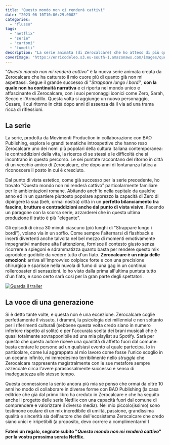 ```yaml
---
title: "Questo mondo non ci renderà cattivi"
date: "2023-06-10T10:06:29.000Z"
categories:
  - "flusso"
tags:
  - "netflix"
  - "serie"
  - "cartoni"
  - "fumetti"
description: "La serie animata (di Zerocalcare) che ho atteso di più quest'anno è su Netflix"
coverImage: "https://enricodeleo.s3.eu-south-1.amazonaws.com/images/questo-mondo-non-mi-rendera-cattivo.jpeg"
---
```


"_Questo mondo non mi renderà cattivo_" è la nuova serie animata creata da Zerocalcare che ha catturato il mio cuore più di quanto già non mi aspettassi.
Segue il grande successo di "_Strappare lungo i bordi_", **con la quale non ha continuità narrativa** e ci riporta nel mondo unico e affascinante di Zerocalcare, con i suoi personaggi
iconici come Zero, Sarah, Secco e l'Armadillo. Questa volta si aggiunge un nuovo personaggio, Cesare, il cui ritorno in città dopo anni di assenza dà il via ad una trama ricca di riflessioni.

## La serie

La serie, prodotta da Movimenti Production in collaborazione con BAO Publishing, esplora le grandi tematiche introspettive che hanno reso Zerocalcare uno dei nomi più popolari
della cultura italiana contemporanea: le contraddizioni della vita, la ricerca di se stessi e le difficoltà che si incontrano in questo percorso. Le sei puntate raccontano del
ritorno in città di un vecchio amico di Zerocalcare, che dopo anni di lontananza fatica a riconoscere il posto in cui è cresciuto.

Dal punto di vista estetico, come già successo per la serie precedente, ho trovato "Questo mondo non mi renderà cattivo" particolarmente familiare per le ambientazioni romane.
Abitando anch'io nella capitale da qualche anno ed in un quartiere piuttosto popolare apprezzo la capacità di Zero di dipingere la sua (beh, ormai nostra) città in un **perfetto bilanciamento
tra fascino, brutture e contraddizioni anche dal punto di vista visivo**. Facendo un paragone con la scorsa serie, azzarderei che in questa ultima produzione il tratto è più "elegante".

Gli episodi di circa 30 minuti ciascuno (più lunghi di "Strappare lungo i bordi"), volano via in un soffio. Come sempre l'alternarsi di flashback e inserti divertenti anche talvolta nel
bel mezzo di momenti emotivamente impegnativi mantiene alta l'attenzione, fornisce il contesto giusto senza ricorrere a spiegoni e sdrammatizza quanto basta per rendere questo mix agrodolce
godibile da vedere tutto d'un fiato. **Zerocalcare è un ninja delle emozioni**: arriva all'improvviso colpisce forte e con una precisione chirurgica e sparisce nella nuvola di fumo di
una gag in un continuo rollercoaster di sensazioni.
Io ho visto dalla prima all'ultima puntata tutto d'un fiato, e sono certo sarà così per la gran parte degli spettatori.

[![Guarda il trailer](https://img.youtube.com/vi/EIY7UF8B4II/maxresdefault.jpg)](https://youtu.be/EIY7UF8B4II)

## La voce di una generazione

Si è detto tante volte, e questa non è una eccezione. Zerocalcare coglie perfettamente il vissuto, i drammi, la psicologia dei millennial e non soltanto per i riferimenti culturali
(sebbene questa volta credo siano in numero inferiore rispetto al solito) e per l'accurata scelta dei brani musicali che è quasi totalmente sovrapponibile ad una mia playlist su Spotify.
Sarà per questo che questo autore riceve una quantità di affetto fuori dal comune: basta contare le persone ad un qualsiasi evento al quale partecipa.
Io in particolare, come lui aggrappato al mio lavoro come fosse l'unico scoglio in un oceano infinito, mi immedesimo terribilmente nello _struggle_ che Zerocalcare rappresenta magistralmente
con le sue metafore sempre azzeccate circa l'avere parasossalmente successo e senso di inadeguatezza allo stesso tempo.

Questa connessione la sento ancora più mia se penso che ormai da oltre 10 anni ho modo di collaborare in diverse forme con BAO Publishing (la casa editrice che già dal primo libro ha creduto
in Zerocalcare e che ha seguito anche il progetto delle serie Netflix con una capacità fuori dal comune di comprendere e valorizzare il diverso media).
Nel mio piccolo(issimo) sono testimone oculare di un mix incredibile di umiltà, passione, grandissima qualità e sincerità sia dell'autore che dell'ecosistema Zerocalcare che credo siano unici e irripetibili
(a proposito, devo correre a complimentarmi!)

**Fatevi un regalo, segnate subito "_Questo mondo non mi renderà cattivo_" per la vostra prossima serata Netflix.**
